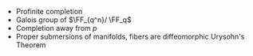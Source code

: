 - Profinite completion
- Galois group of $\FF_{q^n}/ \FF_q$
- Completion away from $p$
- Proper submersions of manifolds, fibers are diffeomorphic Urysohn's Theorem
